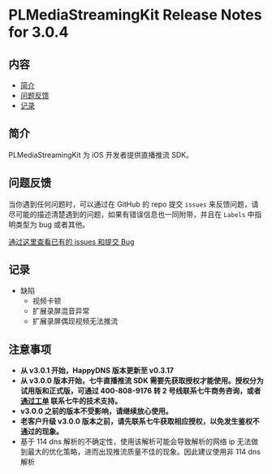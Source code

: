 # PLMediaStreamingKit Release Notes for 3.0.4

## 内容

- [简介](#简介)
- [问题反馈](#问题反馈)
- [记录](#记录)

## 简介

PLMediaStreamingKit 为 iOS 开发者提供直播推流 SDK。

## 问题反馈

当你遇到任何问题时，可以通过在 GitHub 的 repo 提交 ```issues``` 来反馈问题，请尽可能的描述清楚遇到的问题，如果有错误信息也一同附带，并且在 ```Labels``` 中指明类型为 bug 或者其他。

[通过这里查看已有的 issues 和提交 Bug](https://github.com/pili-engineering/PLMediaStreamingKit/issues)

## 记录

- 缺陷 
   - 视频卡顿
   - 扩展录屏混音异常
   - 扩展录屏偶现视频无法推流

## 注意事项

- **从 v3.0.1 开始，HappyDNS 版本更新至 v0.3.17**
- **从 v3.0.0 版本开始，七牛直播推流 SDK 需要先获取授权才能使用。授权分为试用版和正式版，可通过 400-808-9176 转 2 号线联系七牛商务咨询，或者 [通过工单](https://support.qiniu.com/?ref=developer.qiniu.com) 联系七牛的技术支持。**
- **v3.0.0 之前的版本不受影响，请继续放心使用。**
- **老客户升级 v3.0.0 版本之前，请先联系七牛获取相应授权，以免发生鉴权不通过的现象。**
- 基于 114 dns 解析的不确定性，使用该解析可能会导致解析的网络 ip 无法做到最大的优化策略，进而出现推流质量不佳的现象。因此建议使用非 114 dns 解析
